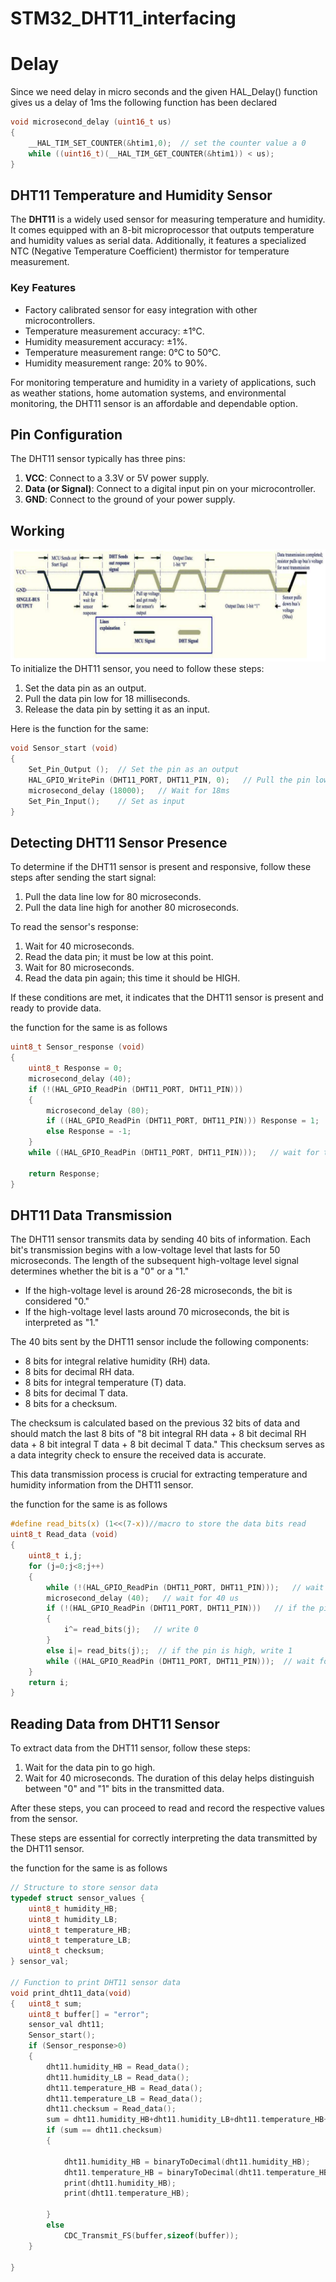 # STM32_DHT11_interfacing
# Delay
Since we need delay in micro seconds and the given HAL_Delay() function gives us a delay of 1ms the following function has been declared
```c
void microsecond_delay (uint16_t us)
{
	__HAL_TIM_SET_COUNTER(&htim1,0);  // set the counter value a 0
	while ((uint16_t)(__HAL_TIM_GET_COUNTER(&htim1)) < us);
}
```
## DHT11 Temperature and Humidity Sensor

The **DHT11** is a widely used sensor for measuring temperature and humidity. It comes equipped with an 8-bit microprocessor that outputs temperature and humidity values as serial data. Additionally, it features a specialized NTC (Negative Temperature Coefficient) thermistor for temperature measurement.

### Key Features

- Factory calibrated sensor for easy integration with other microcontrollers.
- Temperature measurement accuracy: ±1°C.
- Humidity measurement accuracy: ±1%.
- Temperature measurement range: 0°C to 50°C.
- Humidity measurement range: 20% to 90%.

For monitoring temperature and humidity in a variety of applications, such as weather stations, home automation systems, and environmental monitoring, the DHT11 sensor is an affordable and dependable option.

## Pin Configuration

The DHT11 sensor typically has three pins:

1. **VCC**: Connect to a 3.3V or 5V power supply.
2. **Data (or Signal)**: Connect to a digital input pin on your microcontroller.
3. **GND**: Connect to the ground of your power supply.

## Working
![alt text](images/image.png)
To initialize the DHT11 sensor, you need to follow these steps:

1. Set the data pin as an output.
2. Pull the data pin low for 18 milliseconds.
3. Release the data pin by setting it as an input.

Here is the function for the same:

```c
void Sensor_start (void)
{
    Set_Pin_Output ();  // Set the pin as an output
    HAL_GPIO_WritePin (DHT11_PORT, DHT11_PIN, 0);   // Pull the pin low
    microsecond_delay (18000);   // Wait for 18ms
    Set_Pin_Input();    // Set as input
}

```
## Detecting DHT11 Sensor Presence

To determine if the DHT11 sensor is present and responsive, follow these steps after sending the start signal:

1. Pull the data line low for 80 microseconds.
2. Pull the data line high for another 80 microseconds.

To read the sensor's response:

1. Wait for 40 microseconds.
2. Read the data pin; it must be low at this point.
3. Wait for 80 microseconds.
4. Read the data pin again; this time it should be HIGH.

If these conditions are met, it indicates that the DHT11 sensor is present and ready to provide data.

the function for the same is as follows 
```c
uint8_t Sensor_response (void)
{
	uint8_t Response = 0;
	microsecond_delay (40);
	if (!(HAL_GPIO_ReadPin (DHT11_PORT, DHT11_PIN)))
	{
		microsecond_delay (80);
		if ((HAL_GPIO_ReadPin (DHT11_PORT, DHT11_PIN))) Response = 1;
		else Response = -1;
	}
	while ((HAL_GPIO_ReadPin (DHT11_PORT, DHT11_PIN)));   // wait for the pin to go low

	return Response;
}
```
## DHT11 Data Transmission

The DHT11 sensor transmits data by sending 40 bits of information. Each bit's transmission begins with a low-voltage level that lasts for 50 microseconds. The length of the subsequent high-voltage level signal determines whether the bit is a "0" or a "1."

- If the high-voltage level is around 26-28 microseconds, the bit is considered "0."
- If the high-voltage level lasts around 70 microseconds, the bit is interpreted as "1."

The 40 bits sent by the DHT11 sensor include the following components:

- 8 bits for integral relative humidity (RH) data.
- 8 bits for decimal RH data.
- 8 bits for integral temperature (T) data.
- 8 bits for decimal T data.
- 8 bits for a checksum.

The checksum is calculated based on the previous 32 bits of data and should match the last 8 bits of "8 bit integral RH data + 8 bit decimal RH data + 8 bit integral T data + 8 bit decimal T data." This checksum serves as a data integrity check to ensure the received data is accurate.

This data transmission process is crucial for extracting temperature and humidity information from the DHT11 sensor.

the function for the same is as follows
```c
#define read_bits(x) (1<<(7-x))//macro to store the data bits read 
uint8_t Read_data (void)
{
	uint8_t i,j;
	for (j=0;j<8;j++)
	{
		while (!(HAL_GPIO_ReadPin (DHT11_PORT, DHT11_PIN)));   // wait for the pin to go high
		microsecond_delay (40);   // wait for 40 us
		if (!(HAL_GPIO_ReadPin (DHT11_PORT, DHT11_PIN)))   // if the pin is low
		{
			i^= read_bits(j);   // write 0
		}
		else i|= read_bits(j);;  // if the pin is high, write 1
		while ((HAL_GPIO_ReadPin (DHT11_PORT, DHT11_PIN)));  // wait for the pin to go low
	}
	return i;
}
```
## Reading Data from DHT11 Sensor

To extract data from the DHT11 sensor, follow these steps:

1. Wait for the data pin to go high.
2. Wait for 40 microseconds. The duration of this delay helps distinguish between "0" and "1" bits in the transmitted data.

After these steps, you can proceed to read and record the respective values from the sensor.

These steps are essential for correctly interpreting the data transmitted by the DHT11 sensor.

the function for the same is as follows
```c
// Structure to store sensor data
typedef struct sensor_values {
    uint8_t humidity_HB;
    uint8_t humidity_LB;
    uint8_t temperature_HB;
    uint8_t temperature_LB;
    uint8_t checksum;
} sensor_val;

// Function to print DHT11 sensor data
void print_dht11_data(void)
{	uint8_t sum;
	uint8_t buffer[] = "error";
	sensor_val dht11;
	Sensor_start();
	if (Sensor_response>0)
	{
		dht11.humidity_HB = Read_data();
		dht11.humidity_LB = Read_data();
		dht11.temperature_HB = Read_data();
		dht11.temperature_LB = Read_data();
		dht11.checksum = Read_data();
		sum = dht11.humidity_HB+dht11.humidity_LB+dht11.temperature_HB+dht11.temperature_LB;
		if (sum == dht11.checksum)
		{

			dht11.humidity_HB = binaryToDecimal(dht11.humidity_HB);
			dht11.temperature_HB = binaryToDecimal(dht11.temperature_HB );
			print(dht11.humidity_HB);
			print(dht11.temperature_HB);

		}
		else
			CDC_Transmit_FS(buffer,sizeof(buffer));
	}

}

```
